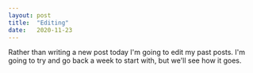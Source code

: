 ```yaml
---
layout: post
title:  "Editing"
date:   2020-11-23
---
```

Rather than writing a new post today I'm going to edit my past posts. I'm going to try and go back a week to start with, but we'll see how it goes.